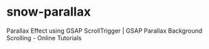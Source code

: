 # snow-parallax
Parallax Effect using GSAP ScrollTrigger | GSAP Parallax Background Scrolling - Online Tutorials
